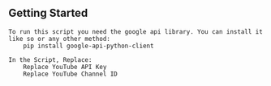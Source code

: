 ## Getting Started

	To run this script you need the google api library. You can install it like so or any other method:
		pip install google-api-python-client
	
	In the Script, Replace:	
		Replace YouTube API Key
		Replace YouTube Channel ID

